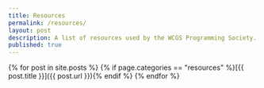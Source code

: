 ```yaml
---
title: Resources
permalink: /resources/
layout: post
description: A list of resources used by the WCGS Programming Society.
published: true
---
```


{% for post in site.posts %}
{% if page.categories == "resources" %}[{{ post.title }}]({{ post.url }}){% endif %}
{% endfor %}

